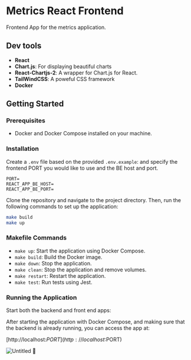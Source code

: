 # Metrics React Frontend

Frontend App for the metrics application.

## Dev tools

- **React**
- **Chart.js**: For displaying beautiful charts
- **React-Chartjs-2**: A wrapper for Chart.js for React.
- **TailWindCSS**: A poweful CSS framework
- **Docker**


## Getting Started

### Prerequisites

- Docker and Docker Compose installed on your machine.

### Installation

Create a `.env` file based on the provided `.env.example`:
and specify the frontend PORT you would like to use and the BE host and port.

```dotenv
PORT=
REACT_APP_BE_HOST=
REACT_APP_BE_PORT=
```

Clone the repository and navigate to the project directory. Then, run the following commands to set up the application:

```bash
make build
make up
```

### Makefile Commands

- `make up`: Start the application using Docker Compose.
- `make build`: Build the Docker image.
- `make down`: Stop the application.
- `make clean`: Stop the application and remove volumes.
- `make restart`: Restart the application.
- `make test`: Run tests using Jest.

### Running the Application

Start both the backend and front end apps:

After starting the application with Docker Compose, and making sure that the backend is already running, you can access the app at:

[http://localhost:$PORT](http://localhost:$PORT)

![Untitled](https://github.com/Mustapha90/metrics-frontend/assets/18019846/efddc215-e7f1-4370-8a2d-c90bc13de372)
🎉
